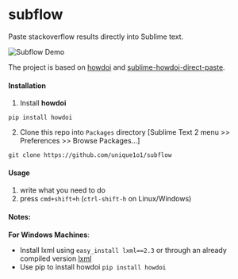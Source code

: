 # subflow
Paste stackoverflow results directly into Sublime text.

![Subflow Demo](https://i.imgur.com/OhNMSAg.gif)

The project is based on [howdoi](https://github.com/gleitz/howdoi) and [sublime-howdoi-direct-paste](https://github.com/azac/sublime-howdoi-direct-paste).

#### Installation

1. Install **howdoi** 

  ```shell
  pip install howdoi
  ```

2. Clone this repo into `Packages` directory [Sublime Text 2 menu >> Preferences >> Browse Packages...]  
  ```
  git clone https://github.com/unique1o1/subflow
  ```

#### Usage

1. write what you need to do
2. press `cmd+shift+h` (`ctrl-shift-h` on Linux/Windows) 



#### Notes:
**For Windows Machines**:
  - Install lxml using `easy_install lxml==2.3` or through an already compiled version [lxml](http://www.lfd.uci.edu/~gohlke/pythonlibs/#lxml)
  - Use pip to install howdoi `pip install howdoi`
